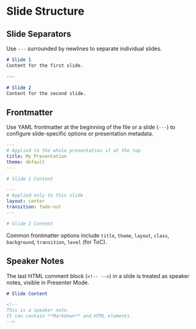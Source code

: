 # Slide Structure

## Slide Separators

Use `---` surrounded by newlines to separate individual slides.

```markdown
# Slide 1
Content for the first slide.

---

# Slide 2
Content for the second slide.
```

## Frontmatter

Use YAML frontmatter at the beginning of the file or a slide (`---`) to configure slide-specific options or presentation metadata.

```yaml
---
# Applied to the whole presentation if at the top
title: My Presentation
theme: default
---

# Slide 1 Content

---
# Applied only to this slide
layout: center
transition: fade-out
---

# Slide 2 Content
```

Common frontmatter options include `title`, `theme`, `layout`, `class`, `background`, `transition`, `level` (for ToC).

## Speaker Notes

The last HTML comment block (`<!-- -->`) in a slide is treated as speaker notes, visible in Presenter Mode.

```markdown
# Slide Content

<!--
This is a speaker note.
It can contain **Markdown** and HTML elements.
-->
``` 